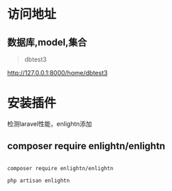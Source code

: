 
# 访问地址

## 数据库,model,集合

> dbtest3 


http://127.0.0.1:8000/home/dbtest3


# 安装插件

检测laravel性能，enlightn添加

## composer require enlightn/enlightn
```

composer require enlightn/enlightn

php artisan enlightn

```

